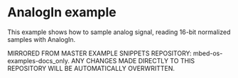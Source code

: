 # AnalogIn example

This example shows how to sample analog signal, reading 16-bit normalized samples with AnalogIn.

MIRRORED FROM MASTER EXAMPLE SNIPPETS REPOSITORY: mbed-os-examples-docs_only.
ANY CHANGES MADE DIRECTLY TO THIS REPOSITORY WILL BE AUTOMATICALLY OVERWRITTEN.
